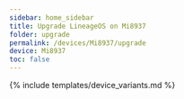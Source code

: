 ```yaml
---
sidebar: home_sidebar
title: Upgrade LineageOS on Mi8937
folder: upgrade
permalink: /devices/Mi8937/upgrade
device: Mi8937
toc: false
---
```

{% include templates/device_variants.md %}
